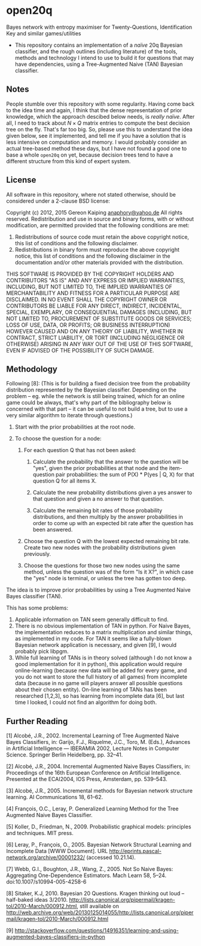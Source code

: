 # open20q
Bayes network with entropy maximiser for Twenty-Questions, Identification Key and similar games/utilities

 - This repository contains an implementation of a *naïve* 20q Bayesian classifier, and the rough outlines (including literature) of the tools, methods and technology I intend to use to build it for questions that may have dependencies, using a Tree-Augmented Naive (TAN) Bayesian classifier.
 
## Notes
People stumble over this repository with some regularity. Having come back to the idea
time and again, I think that the dense representation of prior knowledge, which the
approach descibed below needs, is *really naïve*. After all, I need to track about $N×Q$
matrix entries to compute the best decision tree on the fly. That's far too big. So,
please use this to understand the idea given below, see it implemented, and tell me if
you have a solution that is less intensive on computation and memory. I would probably
consider an actual tree-based method these days, but I have not found a good one to base
a whole `open20q` on yet, because decision trees tend to have a different structure from
this kind of expert system.

## License
All software in this repository, where not stated otherwise, should be considered under a 2-clause BSD license:

Copyright (c) 2012, 2015 Gereon Kaiping <anaphory@yahoo.de>
All rights reserved.
Redistribution and use in source and binary forms, with or without
modification, are permitted provided that the following conditions are met:

1. Redistributions of source code must retain the above copyright notice, this
   list of conditions and the following disclaimer.
2. Redistributions in binary form must reproduce the above copyright notice,
   this list of conditions and the following disclaimer in the documentation
   and/or other materials provided with the distribution.

THIS SOFTWARE IS PROVIDED BY THE COPYRIGHT HOLDERS AND CONTRIBUTORS "AS IS" AND
ANY EXPRESS OR IMPLIED WARRANTIES, INCLUDING, BUT NOT LIMITED TO, THE IMPLIED
WARRANTIES OF MERCHANTABILITY AND FITNESS FOR A PARTICULAR PURPOSE ARE
DISCLAIMED. IN NO EVENT SHALL THE COPYRIGHT OWNER OR CONTRIBUTORS BE LIABLE FOR
ANY DIRECT, INDIRECT, INCIDENTAL, SPECIAL, EXEMPLARY, OR CONSEQUENTIAL DAMAGES
(INCLUDING, BUT NOT LIMITED TO, PROCUREMENT OF SUBSTITUTE GOODS OR SERVICES;
LOSS OF USE, DATA, OR PROFITS; OR BUSINESS INTERRUPTION) HOWEVER CAUSED AND
ON ANY THEORY OF LIABILITY, WHETHER IN CONTRACT, STRICT LIABILITY, OR TORT
(INCLUDING NEGLIGENCE OR OTHERWISE) ARISING IN ANY WAY OUT OF THE USE OF THIS
SOFTWARE, EVEN IF ADVISED OF THE POSSIBILITY OF SUCH DAMAGE.

## Methodology

Following [8]: (This is for building a fixed decision tree from the probability distribution represented by the Bayesian classifier. Depending on the problem – eg. while the network is still being trained, which for an online game could be always, that's why part of the bibliography below is concerned with that part – it can be useful to not build a tree, but to use a very similar algorithm to iterate through questions.)

1. Start with the prior probabilities at the root node.

2. To choose the question for a node:

    1. For each question Q that has not been asked:

        1. Calculate the probability that the answer to the question
	     will be "yes", given the prior probabilities at that node and
        the item-question pair probabilities: the sum of 
        P(X) * P(yes | Q, X) for that question Q for all items X.

        2. Calculate the new probability distributions given a yes
        answer to that question and given a no answer to that question.

        3. Calculate the remaining bit rates of those probability
        distributions, and then multiply by the answer probabilities in
        order to come up with an expected bit rate after the question
        has been answered.

    2. Choose the question Q with the lowest expected remaining bit
    rate. Create two new nodes with the probability distributions given
    previously.

    3. Choose the questions for those two new nodes using the same
    method, unless the question was of the form "Is it X?", in which
    case the "yes" node is terminal, or unless the tree has gotten too
    deep.

The idea is to improve prior probabilities by using a Tree Augmented Naive Bayes classifier (TAN).

This has some problems:

1. Applicable information on TAN seem generally difficult to find.
2. There is no obvious implementation of TAN in python. For Naive
 Bayes, the implementation reduces to a matrix multiplication and
 similar things, as implemented in my code. For TAN it seems like a
 fully-blown Bayesian network application is necessary, and given
 [9], I would probably pick libpgm.
3. While full learning of TANs is in theory solved (although I do not
 know a good implementation for it in python), this application would
 require online-learning (because new data will be added for every
 game, and you do not want to store the full history of all games) from
 incomplete data (because in no game will players answer all possible
 questions about their chosen entity). On-line learning of TANs has
 been researched [1,2,3], so has learning from incomplete data [6], but
 last time I looked, I could not find an algorithm for doing both.

## Further Reading

[1] Alcobé, J.R., 2002. Incremental Learning of Tree Augmented Naive
Bayes Classifiers, in: Garijo, F.J., Riquelme, J.C., Toro, M. (Eds.),
Advances in Artificial Intelligence — IBERAMIA 2002, Lecture Notes in
Computer Science. Springer Berlin Heidelberg, pp. 32–41.

[2] Alcobé, J.R., 2004. Incremental Augmented Naive Bayes Classifiers,
in: Proceedings of the 16th European Conference on Artificial
Intelligence. Presented at the ECAI2004, IOS Press, Amsterdam, pp.
539–543.

[3] Alcobé, J.R., 2005. Incremental methods for Bayesian network
structure learning. AI Communications 18, 61–62.

[4] François, O.C., Leray, P. Generalized Learning Method for
the Tree Augmented Naive Bayes Classifier.

[5] Koller, D., Friedman, N., 2009. Probabilistic graphical models:
principles and techniques. MIT press.

[6] Leray, P., François, O., 2005. Bayesian Network Structural
Learning and Incomplete Data [WWW Document]. URL
http://eprints.pascal-network.org/archive/00001232/ (accessed
10.21.14).

[7] Webb, G.I., Boughton, J.R., Wang, Z., 2005. Not So Naive Bayes:
Aggregating One-Dependence Estimators. Mach Learn 58, 5–24.
doi:10.1007/s10994-005-4258-6

[8] Sitaker, K.J, 2010. Bayesian 20 Questions. Kragen thinking out
loud – half-baked ideas 3/2010.
http://lists.canonical.org/pipermail/kragen-tol/2010-March/000912.html,
still available on
http://web.archive.org/web/20130125014055/http://lists.canonical.org/pipermail/kragen-tol/2010-March/000912.html

[9] http://stackoverflow.com/questions/14916351/learning-and-using-augmented-bayes-classifiers-in-python
